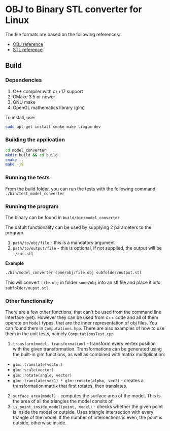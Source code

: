 # OBJ to Binary STL converter for Linux

The file formats are based on the following references:

- [OBJ reference](http://paulbourke.net/dataformats/obj/)
- [STL reference](https://en.wikipedia.org/wiki/STL_(file_format)#Binary_STL)

## Build

### Dependencies

1. C++ compiler with c++17 support
2. CMake 3.5 or newer
3. GNU make
4. OpenGL mathematics library (glm)

To install, use:

```bash
sudo apt-get install cmake make libglm-dev
```

### Building the application

```bash
cd model_converter
mkdir build && cd build
cmake ..
make -j8
```

### Running the tests

From the build folder, you can run the tests with the following command: ```./bin/test_model_converter```

### Running the program

The binary can be found in ```build/bin/model_converter```

The dafult functionality can be used by supplying 2 parameters to the program.

1. ```path/to/obj/file``` - this is a mandatory argument
2. ```path/to/output/file``` - this is optional, if not supplied, the output will be ```./out.stl```

**Example**

```bash
./bin/model_converter some/obj/file.obj subfolder/output.stl
```
This will convert ```file.obj``` in folder ```some/obj``` into an stl file and place it into ```subfolder/ouput.stl```.

### Other functionality

There are a few other functions, that can't be used from the command line interface (yet). However they can be used from c++ code and all of them operate on ```Model``` types, that are the inner representation of obj files. You can found them in ```Computations.hpp```. There are also examples of how to use them in the unit tests, namely ```ComputationsTest.cpp```

1. ```transform(model, transformation)``` - transform every vertex position with the given transformation. Transformations can be generated using the built-in glm functions, as well as combined with matrix multiplication:
  - ```glm::translate(vector)```
  - ```glm::scale(vector)```
  - ```glm::rotate(angle, vector)```
  - ```glm::translate(vec1) * glm::rotate(alpha, vec2)``` - creates a transformation matrix that first rotates, then translates.

2. ```surface_area(model)``` - computes the surface area of the model. This is the area of all the triangles the model consits of.
3. ```is_point_inside_model(point, model)``` - checks whether the given point is inside the model or outside. Uses triangle intersection with every triangle of the model. If the number of intersections is even, the point is outside, otherwise inside.
